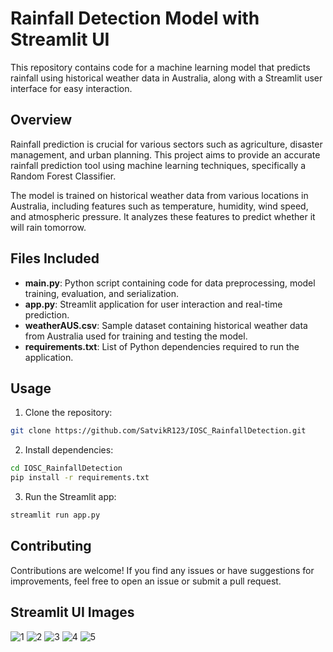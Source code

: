 # Rainfall Detection Model with Streamlit UI

This repository contains code for a machine learning model that predicts rainfall using historical weather data in Australia, along with a Streamlit user interface for easy interaction.

## Overview

Rainfall prediction is crucial for various sectors such as agriculture, disaster management, and urban planning. This project aims to provide an accurate rainfall prediction tool using machine learning techniques, specifically a Random Forest Classifier.

The model is trained on historical weather data from various locations in Australia, including features such as temperature, humidity, wind speed, and atmospheric pressure. It analyzes these features to predict whether it will rain tomorrow.

## Files Included

- **main.py**: Python script containing code for data preprocessing, model training, evaluation, and serialization.
- **app.py**: Streamlit application for user interaction and real-time prediction.
- **weatherAUS.csv**: Sample dataset containing historical weather data from Australia used for training and testing the model.
- **requirements.txt**: List of Python dependencies required to run the application.

## Usage

1. Clone the repository:

```bash
git clone https://github.com/SatvikR123/IOSC_RainfallDetection.git
```

2. Install dependencies:

```bash
cd IOSC_RainfallDetection
pip install -r requirements.txt
```

3. Run the Streamlit app:

```bash
streamlit run app.py
```

## Contributing

Contributions are welcome! If you find any issues or have suggestions for improvements, feel free to open an issue or submit a pull request.

## Streamlit UI Images
![1](https://github.com/SatvikR123/IOSC_RainfallDetection/assets/151377525/5f73f31b-f277-4a18-9bbd-5ab3f3c59777)
![2](https://github.com/SatvikR123/IOSC_RainfallDetection/assets/151377525/b506e2c3-7365-429d-a0a7-c418aaea8010)
![3](https://github.com/SatvikR123/IOSC_RainfallDetection/assets/151377525/6cfbe966-8ce8-40ec-b730-4679d4dd98ca)
![4](https://github.com/SatvikR123/IOSC_RainfallDetection/assets/151377525/92b5e2e3-2420-43df-b7fc-e1dde5ba5941)
![5](https://github.com/SatvikR123/IOSC_RainfallDetection/assets/151377525/15b87b86-2c08-468f-adcd-ca059fe9bb9d)
